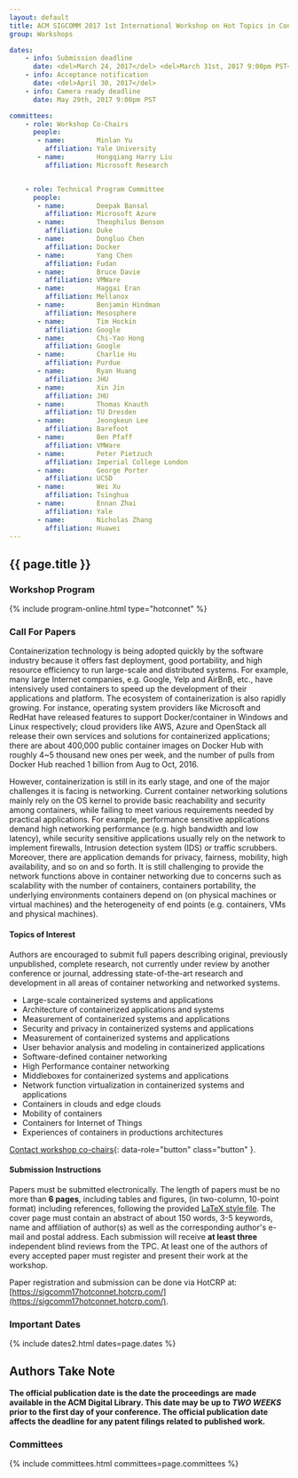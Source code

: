```yaml
---
layout: default
title: ACM SIGCOMM 2017 1st International Workshop on Hot Topics in Container Networking and Networked Systems (HotConNet'17)
group: Workshops

dates:
    - info: Submission deadline
      date: <del>March 24, 2017</del> <del>March 31st, 2017 9:00pm PST</del>
    - info: Acceptance notification
      date: <del>April 30, 2017</del>
    - info: Camera ready deadline
      date: May 29th, 2017 9:00pm PST

committees:
    - role: Workshop Co-Chairs
      people:
       - name:        Minlan Yu
         affiliation: Yale University
       - name:        Hongqiang Harry Liu
         affiliation: Microsoft Research


    - role: Technical Program Committee
      people:
       - name:        Deepak Bansal
         affiliation: Microsoft Azure
       - name:        Theophilus Benson
         affiliation: Duke
       - name:        Dongluo Chen
         affiliation: Docker
       - name:        Yang Chen
         affiliation: Fudan
       - name:        Bruce Davie
         affiliation: VMWare
       - name:        Haggai Eran
         affiliation: Mellanox
       - name:        Benjamin Hindman
         affiliation: Mesosphere
       - name:        Tim Hockin
         affiliation: Google
       - name:        Chi-Yao Hong
         affiliation: Google
       - name:        Charlie Hu
         affiliation: Purdue
       - name:        Ryan Huang
         affiliation: JHU
       - name:        Xin Jin
         affiliation: JHU
       - name:        Thomas Knauth
         affiliation: TU Dresden
       - name:        Jeongkeun Lee
         affiliation: Barefoot
       - name:        Ben Pfaff
         affiliation: VMWare
       - name:        Peter Pietzuch
         affiliation: Imperial College London
       - name:        George Porter
         affiliation: UCSD
       - name:        Wei Xu
         affiliation: Tsinghua
       - name:        Ennan Zhai
         affiliation: Yale
       - name:        Nicholas Zhang
         affiliation: Huawei
---
```


## {{ page.title }}

### Workshop Program

{% include program-online.html type="hotconnet" %}

### Call For Papers

Containerization technology is being adopted quickly by the software industry because it offers fast deployment, good portability, and high resource efficiency to run large-scale and distributed systems. For example, many large Internet companies, e.g. Google, Yelp and AirBnB, etc., have intensively used containers to speed up the development of their applications and platform. The ecosystem of containerization is also rapidly growing. For instance, operating system providers like Microsoft and RedHat have released features to support Docker/container in Windows and Linux respectively; cloud providers like AWS, Azure and OpenStack all release their own services and solutions for containerized applications; there are about 400,000 public container images on Docker Hub with roughly 4~5 thousand new ones per week, and the number of pulls from Docker Hub reached 1 billion from Aug to Oct, 2016.

However, containerization is still in its early stage, and one of the major challenges it is facing is networking. Current container networking solutions mainly rely on the OS kernel to provide basic reachability and security among containers, while failing to meet various requirements needed by practical applications. For example, performance sensitive applications demand high networking performance (e.g. high bandwidth and low latency), while security sensitive applications usually rely on the network to implement firewalls, Intrusion detection system (IDS) or traffic scrubbers. Moreover, there are application demands for privacy, fairness, mobility, high availability, and so on and so forth. It is still challenging to provide the network functions above in container networking due to concerns such as scalability with the number of containers, containers portability, the underlying environments containers depend on (on physical machines or virtual machines) and the heterogeneity of end points (e.g. containers, VMs and physical machines).

#### Topics of Interest

Authors are encouraged to submit full papers describing original, previously unpublished, complete research, not currently under review by another conference or journal, addressing state-of-the-art research and development in all areas of container networking and networked systems.

- Large-scale containerized systems and applications
- Architecture of containerized applications and systems
- Measurement of containerized systems and applications
- Security and privacy in containerized systems and applications
- Measurement of containerized systems and applications
- User behavior analysis and modeling in containerized applications
- Software-defined container networking
- High Performance container networking
- Middleboxes for containerized systems and applications
- Network function virtualization in containerized systems and applications
- Containers in clouds and edge clouds
- Mobility of containers
- Containers for Internet of Things
- Experiences of containers in productions architectures

[Contact workshop co-chairs](mailto:minlan.yu@yale.edu,harliu@microsoft.com?subject=[HotConNet'17]){: data-role="button" class="button" }.

#### Submission Instructions

Papers must be submitted electronically. The length of papers must be no more than **6 pages**, including tables and figures, (in two-column, 10-point format) including references, following the provided [LaTeX style file](http://conferences.sigcomm.org/sigcomm/2016/doc/sig-alternate-10pt.cls). The cover page must contain an abstract of about 150 words, 3-5 keywords, name and affiliation of author(s) as well as the corresponding author's e-mail and postal address. Each submission will receive **at least three** independent blind reviews from the TPC. At least one of the authors of every accepted paper must register and present their work at the workshop. 

Paper registration and submission can be done via HotCRP at: [https://sigcomm17hotconnet.hotcrp.com/](https://sigcomm17hotconnet.hotcrp.com/).

### Important Dates

{% include dates2.html dates=page.dates %}

## Authors Take Note

**The official publication date is the date the proceedings are made available in the ACM Digital Library. This date may be up to *TWO WEEKS* prior to the first day of your conference. The official publication date affects the deadline for any patent filings related to published work.**

### Committees

{% include committees.html committees=page.committees %}
